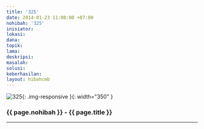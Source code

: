 ```yaml
---
title: '325'
date: 2014-01-23 11:08:00 +07:00
nohibah: '325'
inisiator: 
lokasi: 
dana: 
topik: 
lama: 
deskripsi: 
masalah: 
solusi: 
keberhasilan: 
layout: hibahcmb
---
```


![325](/static/img/hibahcmb/325.png){: .img-responsive }{: width="350" }

### {{ page.nohibah }} - {{ page.title }}

---
